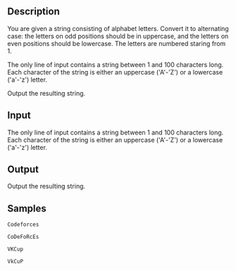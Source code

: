 ## Description

<div><p>You are given a string consisting of alphabet letters. Convert it to alternating case: the letters on odd positions should be in uppercase, and the letters on even positions should be lowercase. The letters are numbered staring from 1.</p></div><div class="input-specification"><p>The only line of input contains a string between <span class="tex-span">1</span> and <span class="tex-span">100</span> characters long. Each character of the string is either an uppercase ('A'-'Z') or a lowercase ('a'-'z') letter.</p></div><div class="output-specification"><p>Output the resulting string.</p></div>


## Input

<p>The only line of input contains a string between <span class="tex-span">1</span> and <span class="tex-span">100</span> characters long. Each character of the string is either an uppercase ('A'-'Z') or a lowercase ('a'-'z') letter.</p>


## Output

<p>Output the resulting string.</p>


## Samples

```input1
Codeforces

```

```output1
CoDeFoRcEs

```






```input2
VKCup

```

```output2
VkCuP

```




